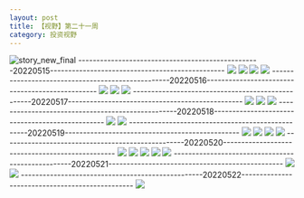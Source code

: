 ```yaml
---
layout: post
title: 【视野】第二十一周
category: 投资视野
---
```

![story_new_final](http://rzda7rj3c.hd-bkt.clouddn.com/img/story_new_final_0322.png)
--------------------------------------------------20220515------------------------------------------------
![](http://rzdb2xp2h.hd-bkt.clouddn.com/img/factors-220515-new-1.jpg)
![](http://rzdb2xp2h.hd-bkt.clouddn.com/img/factors-220515-new-2.jpg)
![](http://rzdb2xp2h.hd-bkt.clouddn.com/img/factors-220515-new-3.jpg)
![](http://rzdb2xp2h.hd-bkt.clouddn.com/img/factors-220515-new-4.jpg)
--------------------------------------------------20220516------------------------------------------------
![](http://rzdb2xp2h.hd-bkt.clouddn.com/img/factors-220516-1.jpg)
![](http://rzdb2xp2h.hd-bkt.clouddn.com/img/factors-220516-2.jpg)
![](http://rzdb2xp2h.hd-bkt.clouddn.com/img/factors-220516-3.jpg)
--------------------------------------------------20220517------------------------------------------------
![](http://rzdb2xp2h.hd-bkt.clouddn.com/img/factors-220517-1.jpg)
![](http://rzdb2xp2h.hd-bkt.clouddn.com/img/factors-220517-2.jpg)
![](http://rzdb2xp2h.hd-bkt.clouddn.com/img/factors-220517-3.jpg)
--------------------------------------------------20220518------------------------------------------------
![](http://rzdb2xp2h.hd-bkt.clouddn.com/img/factors-220518-1.jpg)
![](http://rzdb2xp2h.hd-bkt.clouddn.com/img/factors-220518-2.jpg)
--------------------------------------------------20220519------------------------------------------------
![](http://rzdb2xp2h.hd-bkt.clouddn.com/img/factors-220519-1.jpg)
![](http://rzdb2xp2h.hd-bkt.clouddn.com/img/factors-220519-2.jpg)
![](http://rzdb2xp2h.hd-bkt.clouddn.com/img/factors-220519-3.jpg)
![](http://rzdb2xp2h.hd-bkt.clouddn.com/img/factors-220519-4.jpg)
--------------------------------------------------20220520------------------------------------------------
![](http://rzdb2xp2h.hd-bkt.clouddn.com/img/factors-220520-1.jpg)
![](http://rzdb2xp2h.hd-bkt.clouddn.com/img/factors-220520-2.jpg)
![](http://rzdb2xp2h.hd-bkt.clouddn.com/img/factors-220520-3.jpg)
![](http://rzdb2xp2h.hd-bkt.clouddn.com/img/factors-220520-4.jpg)
![](http://rzdb2xp2h.hd-bkt.clouddn.com/img/factors-220520-5.jpg)
--------------------------------------------------20220521------------------------------------------------
![](http://rzdb2xp2h.hd-bkt.clouddn.com/img/factors-220521-1.jpg)
![](http://rzdb2xp2h.hd-bkt.clouddn.com/img/factors-220521-2.jpg)
--------------------------------------------------20220522------------------------------------------------
![](http://rzdb2xp2h.hd-bkt.clouddn.com/img/factors-220522-1.jpg)
  




